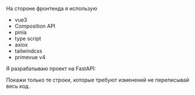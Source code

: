 На стороне фронтенда я использую 
- vue3
- Composition API
- pinia
- type script
- axiox
- tailwindcss 
- primevue v4

Я разрабатываю проект на FastAPI:


Покажи только те строки, которые требуют изменений не переписывай весь код.